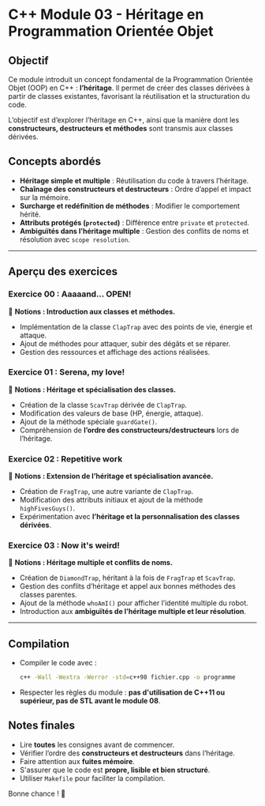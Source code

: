 # C++ Module 03 - Héritage en Programmation Orientée Objet

## Objectif
Ce module introduit un concept fondamental de la Programmation Orientée Objet (OOP) en C++ : **l’héritage**. Il permet de créer des classes dérivées à partir de classes existantes, favorisant la réutilisation et la structuration du code.

L’objectif est d’explorer l’héritage en C++, ainsi que la manière dont les **constructeurs, destructeurs et méthodes** sont transmis aux classes dérivées.

## Concepts abordés
- **Héritage simple et multiple** : Réutilisation du code à travers l’héritage.
- **Chaînage des constructeurs et destructeurs** : Ordre d’appel et impact sur la mémoire.
- **Surcharge et redéfinition de méthodes** : Modifier le comportement hérité.
- **Attributs protégés (`protected`)** : Différence entre `private` et `protected`.
- **Ambiguïtés dans l’héritage multiple** : Gestion des conflits de noms et résolution avec `scope resolution`.

---

## Aperçu des exercices

### **Exercice 00 : Aaaaand... OPEN!**
📌 **Notions : Introduction aux classes et méthodes.**
- Implémentation de la classe `ClapTrap` avec des points de vie, énergie et attaque.
- Ajout de méthodes pour attaquer, subir des dégâts et se réparer.
- Gestion des ressources et affichage des actions réalisées.

### **Exercice 01 : Serena, my love!**
📌 **Notions : Héritage et spécialisation des classes.**
- Création de la classe `ScavTrap` dérivée de `ClapTrap`.
- Modification des valeurs de base (HP, énergie, attaque).
- Ajout de la méthode spéciale `guardGate()`.
- Compréhension de **l’ordre des constructeurs/destructeurs** lors de l’héritage.

### **Exercice 02 : Repetitive work**
📌 **Notions : Extension de l’héritage et spécialisation avancée.**
- Création de `FragTrap`, une autre variante de `ClapTrap`.
- Modification des attributs initiaux et ajout de la méthode `highFivesGuys()`.
- Expérimentation avec **l’héritage et la personnalisation des classes dérivées**.

### **Exercice 03 : Now it's weird!**
📌 **Notions : Héritage multiple et conflits de noms.**
- Création de `DiamondTrap`, héritant à la fois de `FragTrap` et `ScavTrap`.
- Gestion des conflits d’héritage et appel aux bonnes méthodes des classes parentes.
- Ajout de la méthode `whoAmI()` pour afficher l’identité multiple du robot.
- Introduction aux **ambiguïtés de l’héritage multiple et leur résolution**.

---

## Compilation
- Compiler le code avec :
  ```sh
  c++ -Wall -Wextra -Werror -std=c++98 fichier.cpp -o programme
  ```
- Respecter les règles du module : **pas d'utilisation de C++11 ou supérieur, pas de STL avant le module 08**.

## Notes finales
- Lire **toutes** les consignes avant de commencer.
- Vérifier l’ordre des **constructeurs et destructeurs** dans l’héritage.
- Faire attention aux **fuites mémoire**.
- S'assurer que le code est **propre, lisible et bien structuré**.
- Utiliser `Makefile` pour faciliter la compilation.

Bonne chance ! 🚀
